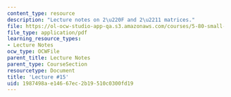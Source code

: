 ```yaml
---
content_type: resource
description: "Lecture notes on 2\u220F and 2\u2211 matrices."
file: https://ol-ocw-studio-app-qa.s3.amazonaws.com/courses/5-80-small-molecule-spectroscopy-and-dynamics-fall-2008/1987498ae14667ec2b19510c0300fd19_15_580ln_fa08.pdf
file_type: application/pdf
learning_resource_types:
- Lecture Notes
ocw_type: OCWFile
parent_title: Lecture Notes
parent_type: CourseSection
resourcetype: Document
title: 'Lecture #15'
uid: 1987498a-e146-67ec-2b19-510c0300fd19
---
```

